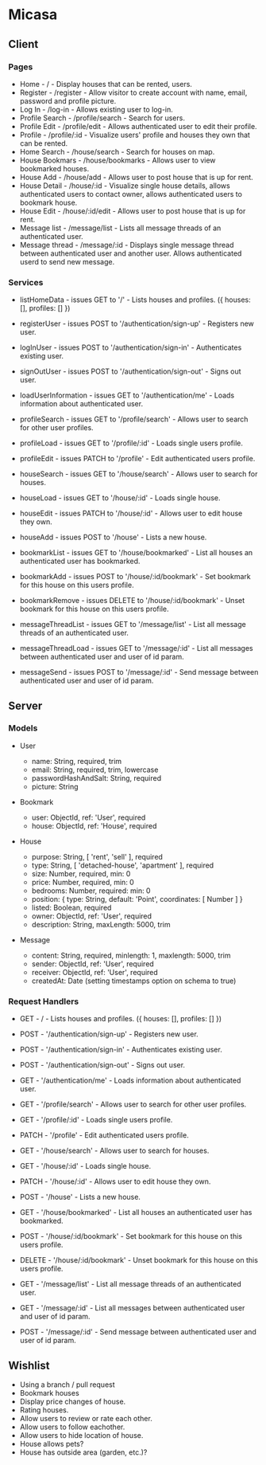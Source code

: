 # Micasa

## Client

### Pages

- Home - / - Display houses that can be rented, users.
- Register - /register - Allow visitor to create account with name, email, password and profile picture.
- Log In - /log-in - Allows existing user to log-in.
- Profile Search - /profile/search - Search for users.
- Profile Edit - /profile/edit - Allows authenticated user to edit their profile.
- Profile - /profile/:id - Visualize users' profile and houses they own that can be rented.
- Home Search - /house/search - Search for houses on map.
- House Bookmars - /house/bookmarks - Allows user to view bookmarked houses.
- House Add - /house/add - Allows user to post house that is up for rent.
- House Detail - /house/:id - Visualize single house details, allows authenticated users to contact owner, allows authenticated users to bookmark house.
- House Edit - /house/:id/edit - Allows user to post house that is up for rent.
- Message list - /message/list - Lists all message threads of an authenticated user.
- Message thread - /message/:id - Displays single message thread between authenticated user and another user. Allows authenticated userd to send new message.

### Services

- listHomeData - issues GET to '/' - Lists houses and profiles. ({ houses: [], profiles: [] })

- registerUser - issues POST to '/authentication/sign-up' - Registers new user.
- logInUser - issues POST to '/authentication/sign-in' - Authenticates existing user.
- signOutUser - issues POST to '/authentication/sign-out' - Signs out user.
- loadUserInformation - issues GET to '/authentication/me' - Loads information about authenticated user.

- profileSearch - issues GET to '/profile/search' - Allows user to search for other user profiles.
- profileLoad - issues GET to '/profile/:id' - Loads single users profile.
- profileEdit - issues PATCH to '/profile' - Edit authenticated users profile.

- houseSearch - issues GET to '/house/search' - Allows user to search for houses.
- houseLoad - issues GET to '/house/:id' - Loads single house.
- houseEdit - issues PATCH to '/house/:id' - Allows user to edit house they own.
- houseAdd - issues POST to '/house' - Lists a new house.
- bookmarkList - issues GET to '/house/bookmarked' - List all houses an authenticated user has bookmarked.
- bookmarkAdd - issues POST to '/house/:id/bookmark' - Set bookmark for this house on this users profile.
- bookmarkRemove - issues DELETE to '/house/:id/bookmark' - Unset bookmark for this house on this users profile.

- messageThreadList - issues GET to '/message/list' - List all message threads of an authenticated user.
- messageThreadLoad - issues GET to '/message/:id' - List all messages between authenticated user and user of id param.
- messageSend - issues POST to '/message/:id' - Send message between authenticated user and user of id param.

## Server

### Models

- User

  - name: String, required, trim
  - email: String, required, trim, lowercase
  - passwordHashAndSalt: String, required
  - picture: String

- Bookmark

  - user: ObjectId, ref: 'User', required
  - house: ObjectId, ref: 'House', required

- House

  - purpose: String, [ 'rent', 'sell' ], required
  - type: String, [ 'detached-house', 'apartment' ], required
  - size: Number, required, min: 0
  - price: Number, required, min: 0
  - bedrooms: Number, required: min: 0
  - position: { type: String, default: 'Point', coordinates: [ Number ] }
  - listed: Boolean, required
  - owner: ObjectId, ref: 'User', required
  - description: String, maxLength: 5000, trim

- Message

  - content: String, required, minlength: 1, maxlength: 5000, trim
  - sender: ObjectId, ref: 'User', required
  - receiver: ObjectId, ref: 'User', required
  - createdAt: Date (setting timestamps option on schema to true)

### Request Handlers

- GET - / - Lists houses and profiles. ({ houses: [], profiles: [] })

- POST - '/authentication/sign-up' - Registers new user.
- POST - '/authentication/sign-in' - Authenticates existing user.
- POST - '/authentication/sign-out' - Signs out user.
- GET - '/authentication/me' - Loads information about authenticated user.

- GET - '/profile/search' - Allows user to search for other user profiles.
- GET - '/profile/:id' - Loads single users profile.
- PATCH - '/profile' - Edit authenticated users profile.

- GET - '/house/search' - Allows user to search for houses.
- GET - '/house/:id' - Loads single house.
- PATCH - '/house/:id' - Allows user to edit house they own.
- POST - '/house' - Lists a new house.
- GET - '/house/bookmarked' - List all houses an authenticated user has bookmarked.
- POST - '/house/:id/bookmark' - Set bookmark for this house on this users profile.
- DELETE - '/house/:id/bookmark' - Unset bookmark for this house on this users profile.

- GET - '/message/list' - List all message threads of an authenticated user.
- GET - '/message/:id' - List all messages between authenticated user and user of id param.
- POST - '/message/:id' - Send message between authenticated user and user of id param.

## Wishlist

- Using a branch / pull request
- Bookmark houses
- Display price changes of house.
- Rating houses.
- Allow users to review or rate each other.
- Allow users to follow eachother.
- Allow users to hide location of house.
- House allows pets?
- House has outside area (garden, etc.)?
